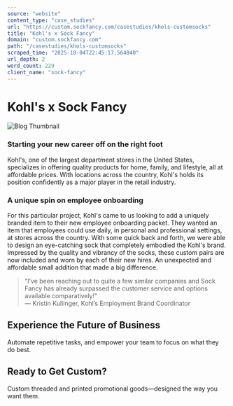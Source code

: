 ```yaml
---
source: "website"
content_type: "case_studies"
url: "https://custom.sockfancy.com/casestudies/khols-customsocks"
title: "Kohl's x Sock Fancy"
domain: "custom.sockfancy.com"
path: "/casestudies/khols-customsocks"
scraped_time: "2025-10-04T22:45:17.564040"
url_depth: 2
word_count: 229
client_name: "sock-fancy"
---
```


# Kohl's x Sock Fancy

![Blog Thumbnail](https://framerusercontent.com/images/0gL1RuKXRQ6GG6y5UqR7Ix27sh4.png)

### Starting your new career off on the right foot

Kohl's, one of the largest department stores in the United States, specializes in offering quality products for home, family, and lifestyle, all at affordable prices. With locations across the country, Kohl's holds its position confidently as a major player in the retail industry.

### A unique spin on employee onboarding

For this particular project, Kohl's came to us looking to add a uniquely branded item to their new employee onboarding packet. They wanted an item that employees could use daily, in personal and professional settings, at stores across the country. With some quick back and forth, we were able to design an eye-catching sock that completely embodied the Kohl's brand. Impressed by the quality and vibrancy of the socks, these custom pairs are now included and worn by each of their new hires. An unexpected and affordable small addition that made a big difference.

> “I’ve been reaching out to quite a few similar companies and Sock Fancy has already surpassed the customer service and options available comparatively!”  
> — Kristin Kullinger, Kohl’s Employment Brand Coordinator

## Experience the Future of Business

Automate repetitive tasks, and empower your team to focus on what they do best.

## Ready to Get Custom?

Custom threaded and printed promotional goods—designed the way you want them.